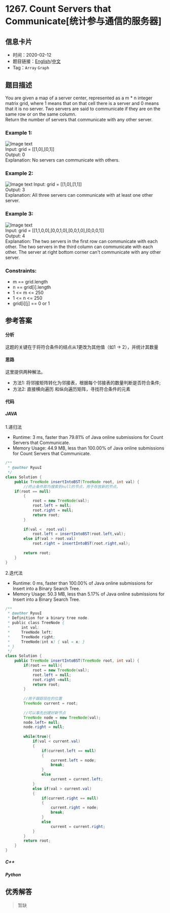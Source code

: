 # 1267. Count Servers that Communicate[统计参与通信的服务器]

## 信息卡片

* 时间：2020-02-12
* 题目链接：[English](https://leetcode.com/problems/count-servers-that-communicate/)/[中文](https://leetcode-cn.com/problems/count-servers-that-communicate/)
* Tag：`Array` `Graph`
## 题目描述
You are given a map of a server center, represented as a m * n integer matrix grid, where 1 means that on that cell there is a server and 0 means that it is no server. Two servers are said to communicate if they are on the same row or on the same column.  
Return the number of servers that communicate with any other server.  

### Example 1:  
![Image text](https://raw.githubusercontent.com/Ryuui-tkb/LeetCode/master/img/1267_ex1.png)  
Input: grid = [[1,0],[0,1]]  
Output: 0  
Explanation: No servers can communicate with others.  

### Example 2:  
![Image text](https://raw.githubusercontent.com/Ryuui-tkb/LeetCode/master/img/1267_ex2.png) 
Input: grid = [[1,0],[1,1]]  
Output: 3  
Explanation: All three servers can communicate with at least one other server.  

### Example 3:  
![Image text](https://raw.githubusercontent.com/Ryuui-tkb/LeetCode/master/img/1267_ex3.png)  
Input: grid = [[1,1,0,0],[0,0,1,0],[0,0,1,0],[0,0,0,1]]  
Output: 4  
Explanation: The two servers in the first row can communicate with each other. The two servers in the third column can communicate with each other. The server at right bottom corner can't communicate with any other server.  

### Constraints:
* m == grid.length
* n == grid[i].length
* 1 <= m <= 250
* 1 <= n <= 250
* grid[i][j] == 0 or 1


## 参考答案   


#### 分析

这题的关键在于将符合条件的结点从1更改为其他值（如1 -> 2），并统计其数量

#### 思路
这里提供两种解法。
* 方法1: 将邻接矩阵转化为邻接表，根据每个邻接表的数量判断是否符合条件;
* 方法2: 直接横向遍历 和纵向遍历矩阵，寻找符合条件的元素

#### 代码

##### JAVA

1.递归法

* Runtime: 3 ms, faster than 79.81% of Java online submissions for Count Servers that Communicate.
* Memory Usage: 44.9 MB, less than 100.00% of Java online submissions for Count Servers that Communicate.

```Java
/**
 * @author RyuuI
 */
class Solution {
    public TreeNode insertIntoBST(TreeNode root, int val) {
		//终止条件即为搜索到null的节点，用于存放新的节点。
    if(root == null)
		{
			root = new TreeNode(val);
			root.left = null;
			root.right = null;
			return root;
		}
    
		if(val <  root.val)
			root.left = insertIntoBST(root.left,val);
		else if(val > root.val)
			root.right = insertIntoBST(root.right,val);
		
		return root; 
    }
}
```


2.迭代法  

* Runtime: 0 ms, faster than 100.00% of Java online submissions for Insert into a Binary Search Tree.
* Memory Usage: 50.3 MB, less than 5.17% of Java online submissions for Insert into a Binary Search Tree.

```Java
/**
 * @author RyuuI
 * Definition for a binary tree node.
 * public class TreeNode {
 *     int val;
 *     TreeNode left;
 *     TreeNode right;
 *     TreeNode(int x) { val = x; }
 * }
 */
class Solution {
    public TreeNode insertIntoBST(TreeNode root, int val) {
        if(root == null){
            root = new TreeNode(val);
            root.left = null;
            root.right =null;
            return root;
        }
        
        //用于跟踪现在的位置
        TreeNode current = root;
        
        //可以事先创建好新节点
        TreeNode node = new TreeNode(val);
        node.left= null;
        node.right = null;
        
        while(true){
            if(val < current.val)
            {
                if(current.left == null)
                {
                    current.left = node;
                    break;
                }    
                else
                    current = current.left;
            }
            else if(val > current.val)
            {
                if(current.right == null)
                {
                    current.right = node;
                    break;
                } 
                else
                    current = current.right;
            }
        }
        return root;  
    }
}

```

##### C++


##### Python


## 优秀解答

>暂缺
